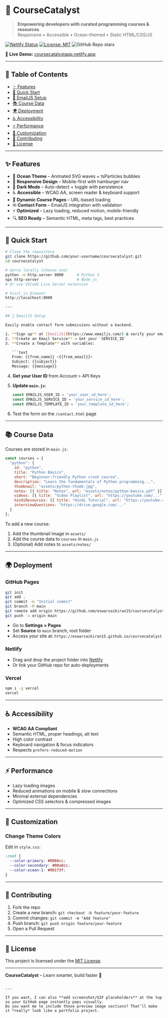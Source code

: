# 🌊 CourseCatalyst
> **Empowering developers with curated programming courses & resources**  
> Responsive • Accessible • Ocean-themed • Static HTML/CSS/JS

[![Netlify Status](https://api.netlify.com/api/v1/badges/your-netlify-badge/deploy-status)](https://coursecatalystapp.netlify.app/)
[![License: MIT](https://img.shields.io/badge/License-MIT-yellow.svg)](LICENSE)
![GitHub Repo stars](https://img.shields.io/github/stars/eswarsaikiran15/coursecatalyst?style=social)

🔗 **Live Demo:** [coursecatalystapp.netlify.app](https://coursecatalystapp.netlify.app/)

---

## 📖 Table of Contents
- [✨ Features](#-features)
- [🚀 Quick Start](#-quick-start)
- [📧 EmailJS Setup](#-emailjs-setup)
- [📚 Course Data](#-course-data)
- [🌍 Deployment](#-deployment)
- [♿ Accessibility](#-accessibility)
- [⚡ Performance](#-performance)
- [🎨 Customization](#-customization)
- [🤝 Contributing](#-contributing)
- [📄 License](#-license)

---

## ✨ Features
- 🌊 **Ocean Theme** – Animated SVG waves + tsParticles bubbles  
- 📱 **Responsive Design** – Mobile-first with hamburger nav  
- 🌙 **Dark Mode** – Auto-detect + toggle with persistence  
- ♿ **Accessible** – WCAG AA, screen reader & keyboard support  
- 📂 **Dynamic Course Pages** – URL-based loading  
- ✉ **Contact Form** – EmailJS integration with validation  
- ⚡ **Optimized** – Lazy loading, reduced motion, mobile-friendly  
- 🔍 **SEO Ready** – Semantic HTML, meta tags, best practices  

---

## 🚀 Quick Start

```bash
# Clone the repository
git clone https://github.com/your-username/coursecatalyst.git
cd coursecatalyst

# Serve locally (choose one)
python -m http.server 8000      # Python 3
npx http-server                 # Node.js
# Or use VSCode Live Server extension

# Visit in browser
http://localhost:8000

---

## 📧 EmailJS Setup

Easily enable contact form submissions without a backend.

1. **Sign up** at [EmailJS](https://www.emailjs.com/) & verify your email
2. **Create an Email Service** → Get your `SERVICE_ID`
3. **Create a Template** with variables:

   ```text
   From: {{from_name}} <{{from_email}}>
   Subject: {{subject}}
   Message: {{message}}
   ```
4. **Get your User ID** from Account > API Keys
5. **Update `main.js`**:

   ```javascript
   const EMAILJS_USER_ID = 'your_user_id_here';
   const EMAILJS_SERVICE_ID = 'your_service_id_here';
   const EMAILJS_TEMPLATE_ID = 'your_template_id_here';
   ```
6. Test the form on the `/contact.html` page

---

## 📚 Course Data

Courses are stored in `main.js`:

```javascript
const courses = {
  "python": {
    id: "python",
    title: "Python Basics",
    short: "Beginner-friendly Python crash course",
    description: "Learn the fundamentals of Python programming...",
    thumbnail: "assets/python-thumb.jpg",
    notes: [{ title: "Notes", url: "assets/notes/python-basics.pdf" }],
    videos: [{ title: "Video Playlist", url: "https://youtube.com/..." }],
    hindiResources: [{ title: "Hindi Tutorial", url: "https://youtube.com/..." }],
    interviewQuestions: "https://drive.google.com/..."
  }
};
```

To add a new course:

1. Add the thumbnail image in `assets/`
2. Add the course data to `courses` in `main.js`
3. (Optional) Add notes to `assets/notes/`

---

## 🌍 Deployment

### **GitHub Pages**

```bash
git init
git add .
git commit -m "Initial commit"
git branch -M main
git remote add origin https://github.com/eswarsaikiran15/coursecatalyst.git
git push -u origin main
```

* Go to **Settings > Pages**
* Set **Source** to `main` branch, root folder
* Access your site at:
  `https://eswarsaikiran15.github.io/coursecatalyst`

### **Netlify**

* Drag and drop the project folder into [Netlify](https://app.netlify.com/)
* Or link your GitHub repo for auto-deployments

### **Vercel**

```bash
npm i -g vercel
vercel
```

---

## ♿ Accessibility

* **WCAG AA Compliant**
* Semantic HTML, proper headings, alt text
* High color contrast
* Keyboard navigation & focus indicators
* Respects `prefers-reduced-motion`

---

## ⚡ Performance

* Lazy loading images
* Reduced animations on mobile & slow connections
* Minimal external dependencies
* Optimized CSS selectors & compressed images

---

## 🎨 Customization

### Change Theme Colors

Edit in `style.css`:

```css
:root {
  --color-primary: #0066cc;
  --color-secondary: #00a8cc;
  --color-ocean-1: #001f3f;
}
```

---

## 🤝 Contributing

1. Fork the repo
2. Create a new branch: `git checkout -b feature/your-feature`
3. Commit changes: `git commit -m "Add feature"`
4. Push branch: `git push origin feature/your-feature`
5. Open a Pull Request

---

## 📄 License

This project is licensed under the [MIT License](LICENSE).

---

**CourseCatalyst** – Learn smarter, build faster 🚀

```

---

If you want, I can also **add screenshot/GIF placeholders** at the top so your GitHub page instantly pops visually.  
Do you want me to include those preview image sections? That’ll make it *really* look like a portfolio project.
```

